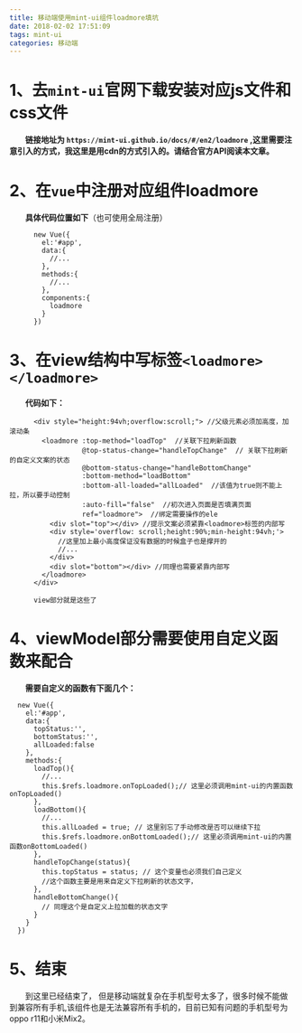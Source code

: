 ```yaml
---
title: 移动端使用mint-ui组件loadmore填坑
date: 2018-02-02 17:51:09
tags: mint-ui
categories: 移动端
---
```

# 1、去`mint-ui`官网下载安装对应js文件和css文件  
&emsp;&emsp;**链接地址为 `https://mint-ui.github.io/docs/#/en2/loadmore` ,这里需要注意引入的方式，我这里是用cdn的方式引入的。请结合官方API阅读本文章。**
# 2、在`vue`中注册对应组件loadmore
&emsp;&emsp;**具体代码位置如下**（也可使用全局注册）
```
      new Vue({
        el:'#app',
        data:{
          //...
        },
        methods:{
          //...
        },
        components:{
          loadmore
        }
      })
```
# 3、在view结构中写标签`<loadmore></loadmore>`
&emsp;&emsp;**代码如下：**
```
      <div style="height:94vh;overflow:scroll;"> //父级元素必须加高度，加滚动条
        <loadmore :top-method="loadTop"  //关联下拉刷新函数
                  @top-status-change="handleTopChange"  // 关联下拉刷新的自定义文案的状态 
                  @bottom-status-change="handleBottomChange" 
                  :bottom-method="loadBottom" 
                  :bottom-all-loaded="allLoaded"  //该值为true则不能上拉，所以要手动控制
                  :auto-fill="false"  //初次进入页面是否填满页面
                  ref="loadmore">  //绑定需要操作的ele
          <div slot="top"></div> //提示文案必须紧靠<loadmore>标签的内部写
          <div style='overflow: scroll;height:90%;min-height:94vh;'> 
            //这里加上最小高度保证没有数据的时候盒子也是撑开的
            //...
          </div>
          <div slot="bottom"></div> //同理也需要紧靠内部写
        </loadmore>
      </div>
      
      view部分就是这些了
```
# 4、viewModel部分需要使用自定义函数来配合
&emsp;&emsp;**需要自定义的函数有下面几个：**  
```
  new Vue({
    el:'#app',
    data:{
      topStatus:'',
      bottomStatus:'',
      allLoaded:false
    },
    methods:{
      loadTop(){
        //...
        this.$refs.loadmore.onTopLoaded();// 这里必须调用mint-ui的内置函数onTopLoaded()
      },
      loadBottom(){
        //...
        this.allLoaded = true; // 这里别忘了手动修改是否可以继续下拉
        this.$refs.loadmore.onBottomLoaded();// 这里必须调用mint-ui的内置函数onBottomLoaded()
      },
      handleTopChange(status){
        this.topStatus = status; // 这个变量也必须我们自己定义
        //这个函数主要是用来自定义下拉刷新的状态文字，
      },
      handleBottomChange(){
        // 同理这个是自定义上拉加载的状态文字
      }
    }
  })
```
# 5、结束
&emsp;&emsp;到这里已经结束了， 但是移动端就复杂在手机型号太多了，很多时候不能做到兼容所有手机,该组件也是无法兼容所有手机的，目前已知有问题的手机型号为oppo r11和小米Mix2。